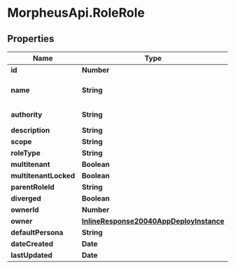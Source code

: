 # MorpheusApi.RoleRole

## Properties

Name | Type | Description | Notes
------------ | ------------- | ------------- | -------------
**id** | **Number** |  | [optional] 
**name** | **String** | a unique name of the role | [optional] 
**authority** | **String** | Alias for name | [optional] 
**description** | **String** |  | [optional] 
**scope** | **String** |  | [optional] 
**roleType** | **String** |  | [optional] 
**multitenant** | **Boolean** |  | [optional] 
**multitenantLocked** | **Boolean** |  | [optional] 
**parentRoleId** | **String** |  | [optional] 
**diverged** | **Boolean** |  | [optional] 
**ownerId** | **Number** |  | [optional] 
**owner** | [**InlineResponse20040AppDeployInstance**](InlineResponse20040AppDeployInstance.md) |  | [optional] 
**defaultPersona** | **String** |  | [optional] 
**dateCreated** | **Date** |  | [optional] 
**lastUpdated** | **Date** |  | [optional] 


